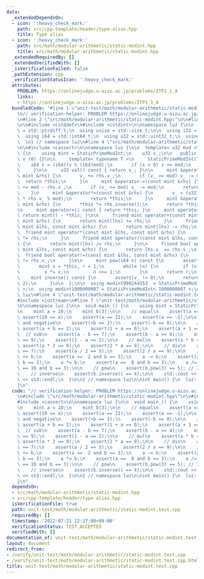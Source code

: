 ```yaml
---
data:
  _extendedDependsOn:
  - icon: ':heavy_check_mark:'
    path: src/cpp-template/header/type-alias.hpp
    title: Type alias
  - icon: ':heavy_check_mark:'
    path: src/math/modular-arithmetic/static-modint.hpp
    title: src/math/modular-arithmetic/static-modint.hpp
  _extendedRequiredBy: []
  _extendedVerifiedWith: []
  _isVerificationFailed: false
  _pathExtension: cpp
  _verificationStatusIcon: ':heavy_check_mark:'
  attributes:
    PROBLEM: https://onlinejudge.u-aizu.ac.jp/problems/ITP1_1_A
    links:
    - https://onlinejudge.u-aizu.ac.jp/problems/ITP1_1_A
  bundledCode: "#line 1 \"unit-test/math/modular-arithmetic/static-modint.test.cpp\"\
    \n// verification-helper: PROBLEM https://onlinejudge.u-aizu.ac.jp/problems/ITP1_1_A\n\
    \n#line 2 \"src/math/modular-arithmetic/static-modint.hpp\"\n\n#line 2 \"src/cpp-template/header/type-alias.hpp\"\
    \n\n#include <cstddef>\n#include <cstdint>\n\nnamespace luz {\n\n  using isize\
    \ = std::ptrdiff_t;\n  using usize = std::size_t;\n\n  using i32 = std::int32_t;\n\
    \  using i64 = std::int64_t;\n  using u32 = std::uint32_t;\n  using u64 = std::uint64_t;\n\
    \  \n} // namespace luz\n#line 4 \"src/math/modular-arithmetic/static-modint.hpp\"\
    \n\n#include <cassert>\n\nnamespace luz {\n\n  template< u32 mod >\n  class StaticPrimeModInt\
    \ {\n    using mint = StaticPrimeModInt;\n    u32 v_;\n\n   public:\n     StaticPrimeModInt():\
    \ v_(0) {}\n\n     template< typename T >\n     StaticPrimeModInt(T v) {\n   \
    \    i64 x = (i64)(v % (i64)mod);\n       if (x < 0) x += mod;\n       v_ = (u32)x;\n\
    \     }\n\n     u32 val() const { return v_; }\n\n     mint &operator+=(const\
    \ mint &rhs) {\n       v_ += rhs.v_;\n       if (v_ >= mod) v_ -= mod;\n     \
    \  return *this;\n     }\n     mint &operator-=(const mint &rhs) {\n       v_\
    \ += mod - rhs.v_;\n       if (v_ >= mod) v_ -= mod;\n       return *this;\n \
    \    }\n     mint &operator*=(const mint &rhs) {\n       v_ = (u32)(u64(1) * v_\
    \ * rhs.v_ % mod);\n       return *this;\n     }\n     mint &operator/=(const\
    \ mint &rhs) {\n       *this *= rhs.inverse();\n       return *this;\n     }\n\
    \n     mint operator+() const { return *this; }\n     mint operator-() const {\
    \ return mint() - *this; }\n\n     friend mint operator+(const mint &lhs, const\
    \ mint &rhs) {\n       return mint(lhs) += rhs;\n     }\n     friend mint operator-(const\
    \ mint &lhs, const mint &rhs) {\n       return mint(lhs) -= rhs;\n     }\n   \
    \  friend mint operator*(const mint &lhs, const mint &rhs) {\n       return mint(lhs)\
    \ *= rhs;\n     }\n     friend mint operator/(const mint &lhs, const mint &rhs)\
    \ {\n       return mint(lhs) /= rhs;\n     }\n\n     friend bool operator==(const\
    \ mint &lhs, const mint &rhs) {\n       return lhs.v_ == rhs.v_;\n     }\n   \
    \  friend bool operator!=(const mint &lhs, const mint &rhs) {\n       return lhs.v_\
    \ != rhs.v_;\n     }\n\n     mint pow(i64 n) const {\n       assert(0 <= n);\n\
    \       mint x = *this, r = 1;\n       while (n) {\n         if (n & 1) r *= x;\n\
    \         x *= x;\n         n >>= 1;\n       }\n       return r;\n     }\n\n \
    \    mint inverse() const {\n       assert(v_ != 0);\n       return pow(mod -\
    \ 2);\n     }\n\n  };\n\n  using modint998244353  = StaticPrimeModInt< 998244353\
    \ >;\n  using modint1000000007 = StaticPrimeModInt< 1000000007 >;\n\n} // namespace\
    \ luz\n#line 4 \"unit-test/math/modular-arithmetic/static-modint.test.cpp\"\n\n\
    #include <iostream>\n#line 7 \"unit-test/math/modular-arithmetic/static-modint.test.cpp\"\
    \n\nnamespace luz {\n\n  void main_() {\n    using mint = StaticPrimeModInt<11>;\n\
    \n    mint a = 10;\n    mint b(3);\n\n    // equal\n    assert(a == 10);\n   \
    \ assert(10 == a);\n    assert(a == 21);\n    assert(a == -1);\n\n    // positive\
    \ and negative\n    assert(+b == 3);\n    assert(-b == 8);\n\n    // add\n   \
    \ assert(a + b == 2);\n    assert(1 + a == 0);\n    assert(a + 1 == 0);\n\n  \
    \  // sub\n    assert(a - b == 7);\n    assert(b - a == 4);\n    assert(a - 1\
    \ == 9);\n    assert(1 - a == 2);\n\n    // mul\n    assert(a * b == 8);\n   \
    \ assert(a * 2 == 9);\n    assert(2 * a == 9);\n\n    // div\n    assert(a / b\
    \ == 7);\n    assert(a / 2 == 5);\n    assert(2 / a == 9);\n\n    // @=\n    a\
    \ += b;\n    assert(a ==  2 and b == 3);\n    a -= b;\n    assert(a == 10 and\
    \ b == 3);\n    a *= b;\n    assert(a ==  8 and b == 3);\n    a /= b;\n    assert(a\
    \ == 10 and b == 3);\n\n    // pow\n    assert(b.pow(3) == 5); // 27 mod 11\n\n\
    \    // inverse\n    assert(b.inverse() == 4);\n\n    std::cout << \"Hello World\"\
    \ << std::endl;\n  }\n\n} // namespace luz\n\nint main() {\n  luz::main_();\n\
    }\n"
  code: "// verification-helper: PROBLEM https://onlinejudge.u-aizu.ac.jp/problems/ITP1_1_A\n\
    \n#include \"src/math/modular-arithmetic/static-modint.hpp\"\n\n#include <iostream>\n\
    #include <cassert>\n\nnamespace luz {\n\n  void main_() {\n    using mint = StaticPrimeModInt<11>;\n\
    \n    mint a = 10;\n    mint b(3);\n\n    // equal\n    assert(a == 10);\n   \
    \ assert(10 == a);\n    assert(a == 21);\n    assert(a == -1);\n\n    // positive\
    \ and negative\n    assert(+b == 3);\n    assert(-b == 8);\n\n    // add\n   \
    \ assert(a + b == 2);\n    assert(1 + a == 0);\n    assert(a + 1 == 0);\n\n  \
    \  // sub\n    assert(a - b == 7);\n    assert(b - a == 4);\n    assert(a - 1\
    \ == 9);\n    assert(1 - a == 2);\n\n    // mul\n    assert(a * b == 8);\n   \
    \ assert(a * 2 == 9);\n    assert(2 * a == 9);\n\n    // div\n    assert(a / b\
    \ == 7);\n    assert(a / 2 == 5);\n    assert(2 / a == 9);\n\n    // @=\n    a\
    \ += b;\n    assert(a ==  2 and b == 3);\n    a -= b;\n    assert(a == 10 and\
    \ b == 3);\n    a *= b;\n    assert(a ==  8 and b == 3);\n    a /= b;\n    assert(a\
    \ == 10 and b == 3);\n\n    // pow\n    assert(b.pow(3) == 5); // 27 mod 11\n\n\
    \    // inverse\n    assert(b.inverse() == 4);\n\n    std::cout << \"Hello World\"\
    \ << std::endl;\n  }\n\n} // namespace luz\n\nint main() {\n  luz::main_();\n\
    }\n"
  dependsOn:
  - src/math/modular-arithmetic/static-modint.hpp
  - src/cpp-template/header/type-alias.hpp
  isVerificationFile: true
  path: unit-test/math/modular-arithmetic/static-modint.test.cpp
  requiredBy: []
  timestamp: '2022-07-21 12:17:00+09:00'
  verificationStatus: TEST_ACCEPTED
  verifiedWith: []
documentation_of: unit-test/math/modular-arithmetic/static-modint.test.cpp
layout: document
redirect_from:
- /verify/unit-test/math/modular-arithmetic/static-modint.test.cpp
- /verify/unit-test/math/modular-arithmetic/static-modint.test.cpp.html
title: unit-test/math/modular-arithmetic/static-modint.test.cpp
---
```

